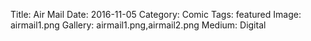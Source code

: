 Title: Air Mail
Date: 2016-11-05
Category: Comic
Tags: featured
Image: airmail1.png
Gallery: airmail1.png,airmail2.png
Medium: Digital